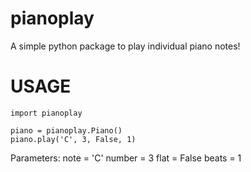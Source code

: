 # pianoplay
A simple python package to play individual piano notes!

# USAGE

```
import pianoplay

piano = pianoplay.Piano()
piano.play('C', 3, False, 1)
```
Parameters:
note = 'C'
number = 3
flat = False
beats = 1
```

```
